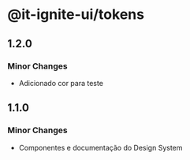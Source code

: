 # @it-ignite-ui/tokens

## 1.2.0

### Minor Changes

- Adicionado cor para teste

## 1.1.0

### Minor Changes

- Componentes e documentação do Design System
